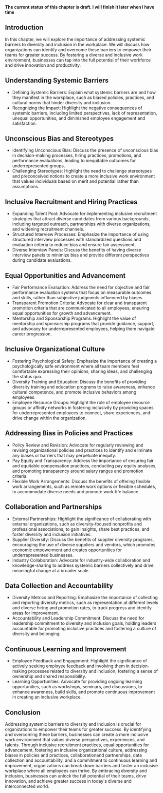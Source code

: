 **The current status of this chapter is draft. I will finish it later when I have time**

Introduction
------------

In this chapter, we will explore the importance of addressing systemic barriers to diversity and inclusion in the workplace. We will discuss how organizations can identify and overcome these barriers to empower their teams for greater success. By fostering a diverse and inclusive work environment, businesses can tap into the full potential of their workforce and drive innovation and productivity.

Understanding Systemic Barriers
-------------------------------

* Defining Systemic Barriers: Explain what systemic barriers are and how they manifest in the workplace, such as biased policies, practices, and cultural norms that hinder diversity and inclusion.
* Recognizing the Impact: Highlight the negative consequences of systemic barriers, including limited perspectives, lack of representation, unequal opportunities, and diminished employee engagement and satisfaction.

Unconscious Bias and Stereotypes
--------------------------------

* Identifying Unconscious Bias: Discuss the presence of unconscious bias in decision-making processes, hiring practices, promotions, and performance evaluations, leading to inequitable outcomes for underrepresented groups.
* Challenging Stereotypes: Highlight the need to challenge stereotypes and preconceived notions to create a more inclusive work environment that values individuals based on merit and potential rather than assumptions.

Inclusive Recruitment and Hiring Practices
------------------------------------------

* Expanding Talent Pool: Advocate for implementing inclusive recruitment strategies that attract diverse candidates from various backgrounds, including targeted outreach, partnerships with diverse organizations, and widening recruitment channels.
* Structured Interview Processes: Emphasize the importance of using structured interview processes with standardized questions and evaluation criteria to reduce bias and ensure fair assessment.
* Diverse Interview Panels: Discuss the benefits of having diverse interview panels to minimize bias and provide different perspectives during candidate evaluations.

Equal Opportunities and Advancement
-----------------------------------

* Fair Performance Evaluation: Address the need for objective and fair performance evaluation systems that focus on measurable outcomes and skills, rather than subjective judgments influenced by biases.
* Transparent Promotion Criteria: Advocate for clear and transparent promotion criteria that are communicated to all employees, ensuring equal opportunities for growth and advancement.
* Mentorship and Sponsorship Programs: Highlight the value of mentorship and sponsorship programs that provide guidance, support, and advocacy for underrepresented employees, helping them navigate career progression.

Inclusive Organizational Culture
--------------------------------

* Fostering Psychological Safety: Emphasize the importance of creating a psychologically safe environment where all team members feel comfortable expressing their opinions, sharing ideas, and challenging the status quo.
* Diversity Training and Education: Discuss the benefits of providing diversity training and education programs to raise awareness, enhance cultural competence, and promote inclusive behaviors among employees.
* Employee Resource Groups: Highlight the role of employee resource groups or affinity networks in fostering inclusivity by providing spaces for underrepresented employees to connect, share experiences, and drive change within the organization.

Addressing Bias in Policies and Practices
-----------------------------------------

* Policy Review and Revision: Advocate for regularly reviewing and revising organizational policies and practices to identify and eliminate any biases or barriers that may perpetuate inequity.
* Pay Equity and Transparency: Address the importance of ensuring fair and equitable compensation practices, conducting pay equity analyses, and promoting transparency around salary ranges and promotion criteria.
* Flexible Work Arrangements: Discuss the benefits of offering flexible work arrangements, such as remote work options or flexible schedules, to accommodate diverse needs and promote work-life balance.

Collaboration and Partnerships
------------------------------

* External Partnerships: Highlight the significance of collaborating with external organizations, such as diversity-focused nonprofits and professional associations, to gain insights, share best practices, and foster diversity and inclusion initiatives.
* Supplier Diversity: Discuss the benefits of supplier diversity programs, encouraging the use of diverse suppliers and vendors, which promotes economic empowerment and creates opportunities for underrepresented businesses.
* Industry Collaboration: Advocate for industry-wide collaboration and knowledge-sharing to address systemic barriers collectively and drive meaningful change at a broader scale.

Data Collection and Accountability
----------------------------------

* Diversity Metrics and Reporting: Emphasize the importance of collecting and reporting diversity metrics, such as representation at different levels and diverse hiring and promotion rates, to track progress and identify areas for improvement.
* Accountability and Leadership Commitment: Discuss the need for leadership commitment to diversity and inclusion goals, holding leaders accountable for promoting inclusive practices and fostering a culture of diversity and belonging.

Continuous Learning and Improvement
-----------------------------------

* Employee Feedback and Engagement: Highlight the significance of actively seeking employee feedback and involving them in decision-making processes related to diversity and inclusion, fostering a sense of ownership and shared responsibility.
* Learning Opportunities: Advocate for providing ongoing learning opportunities, such as workshops, seminars, and discussions, to enhance awareness, build skills, and promote continuous improvement in creating an inclusive workplace.

Conclusion
----------

Addressing systemic barriers to diversity and inclusion is crucial for organizations to empower their teams for greater success. By identifying and overcoming these barriers, businesses can create a more inclusive work environment that values diverse perspectives, experiences, and talents. Through inclusive recruitment practices, equal opportunities for advancement, fostering an inclusive organizational culture, addressing biases in policies and practices, collaborationand partnerships, data collection and accountability, and a commitment to continuous learning and improvement, organizations can break down barriers and foster an inclusive workplace where all employees can thrive. By embracing diversity and inclusion, businesses can unlock the full potential of their teams, drive innovation, and achieve greater success in today's diverse and interconnected world.
